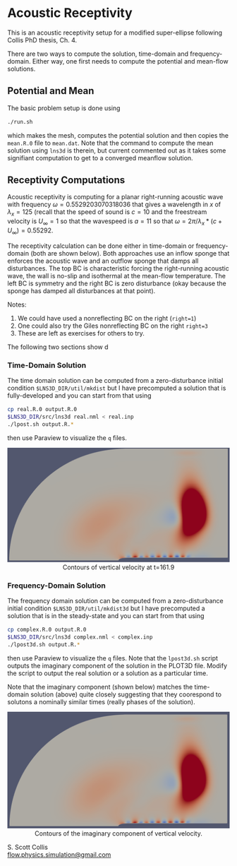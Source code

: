 # Acoustic Receptivity

This is an acoustic receptivity setup for a modified super-ellipse following
Collis PhD thesis, Ch. 4.

There are two ways to compute the solution, time-domain and frequency-domain.
Either way, one first needs to compute the potential and mean-flow solutions.

## Potential and Mean

The basic problem setup is done using
```bash
./run.sh
```
which makes the mesh, computes the potential solution and then copies the
`mean.R.0` file to `mean.dat`.  Note that the command to compute the mean
solution using `lns3d` is therein, but current commented out as it takes 
some signifiant computation to get to a converged meanflow solution.

## Receptivity Computations

Acoustic receptivity is computing for a planar right-running acoustic wave 
with frequency $\omega = 0.5529203070318036$ that gives a wavelength in $x$
of $\lambda_x = 125$ (recall that the speed of sound is $c=10$ and the 
freestream velocity is $U_\infty = 1$ so that the wavespeed is $a=11$ so
that $\omega = 2\pi/\lambda_x*(c+U_\infty) = 0.55292$.

The receptivity calculation can be done either in time-domain or 
frequency-domain (both are shown below).  Both approaches use an inflow
sponge that enforces the acoustic wave and an outflow sponge that 
damps all disturbances.  The top BC is characteristic forcing the 
right-running acoustic wave, the wall is no-slip and isothermal at
the mean-flow temperature.  The left BC is symmetry and the right
BC is zero disturbance (okay because the sponge has damped all
disturbances at that point).

Notes:
  1. We could have used a nonreflecting BC on the right (`right=1`)
  2. One could also try the Giles nonreflecting BC on the right
     `right=3`
  3. These are left as exercises for others to try.

The following two sections show d

### Time-Domain Solution

The time domain solution can be computed from a zero-disturbance initial 
condition `$LNS3D_DIR/util/mkdist` but I have precomputed a solution that
is fully-developed and you can start from that using
```bash
cp real.R.0 output.R.0
$LNS3D_DIR/src/lns3d real.nml < real.inp
./lpost.sh output.R.*
```
then use Paraview to visualize the `q` files.

<p align=center>
<img src=https://github.com/sscollis/lns3d/blob/master/test/receptivity/real-v.png>
<br>Contours of vertical velocity at t=161.9</p>

### Frequency-Domain Solution

The frequency domain solution can be computed from a zero-disturbance initial 
condition `$LNS3D_DIR/util/mkdist3d` but I have precomputed a solution that
is in the steady-state and you can start from that using
```bash
cp complex.R.0 output.R.0
$LNS3D_DIR/src/lns3d complex.nml < complex.inp
./lpost3d.sh output.R.*
```
then use Paraview to visualize the `q` files.  Note that the `lpost3d.sh` script
outputs the imaginary component of the solution in the PLOT3D file.  Modify
the script to output the real solution or a solution as a particular time.

Note that the imaginary component (shown below) matches the time-domain solution (above)
quite closely suggesting that they coorespond to solutons a nominally similar times
(really phases of the solution).

<p align=center>
<img src=https://github.com/sscollis/lns3d/blob/master/test/receptivity/cmplx-v.png>
<br>Contours of the imaginary component of vertical velocity.</p>

S. Scott Collis\
flow.physics.simulation@gmail.com
